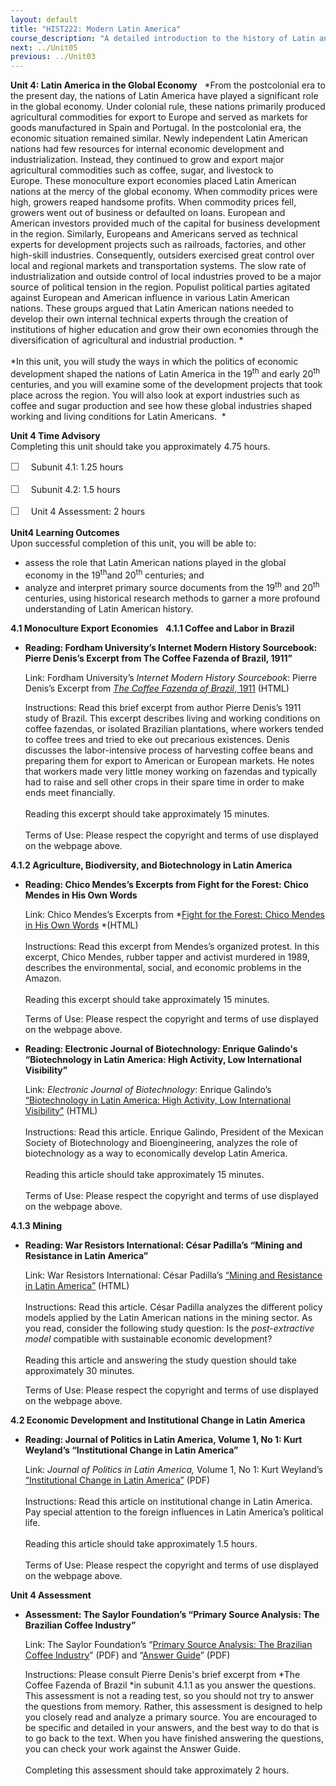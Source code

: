 ```yaml
---
layout: default
title: "HIST222: Modern Latin America"
course_description: "A detailed introduction to the history of Latin and South America from the 19th century to the present. Analyzes the region's independence movements and the creation of its modern nation-states."
next: ../Unit05
previous: ../Unit03
---
```

**Unit 4: Latin America in the Global Economy** <span id="4"></span> 
*From the postcolonial era to the present day, the nations of Latin
America have played a significant role in the global economy. Under
colonial rule, these nations primarily produced agricultural commodities
for export to Europe and served as markets for goods manufactured in
Spain and Portugal. In the postcolonial era, the economic situation
remained similar. Newly independent Latin American nations had few
resources for internal economic development and
industrialization. Instead, they continued to grow and export major
agricultural commodities such as coffee, sugar, and livestock to
Europe. These monoculture export economies placed Latin American nations
at the mercy of the global economy. When commodity prices were high,
growers reaped handsome profits. When commodity prices fell, growers
went out of business or defaulted on loans. European and American
investors provided much of the capital for business development in the
region. Similarly, Europeans and Americans served as technical experts
for development projects such as railroads, factories, and other
high-skill industries. Consequently, outsiders exercised great control
over local and regional markets and transportation systems. The slow
rate of industrialization and outside control of local industries proved
to be a major source of political tension in the region. Populist
political parties agitated against European and American influence in
various Latin American nations. These groups argued that Latin American
nations needed to develop their own internal technical experts through
the creation of institutions of higher education and grow their own
economies through the diversification of agricultural and industrial
production. *  
    
 *In this unit, you will study the ways in which the politics of
economic development shaped the nations of Latin America in the
19<sup>th</sup> and early 20<sup>th</sup> centuries, and you will
examine some of the development projects that took place across the
region. You will also look at export industries such as coffee and sugar
production and see how these global industries shaped working and living
conditions for Latin Americans.  *

**Unit 4 Time Advisory**  
Completing this unit should take you approximately 4.75 hours.  
  
 <span
style="color: rgb(85, 85, 85); font-family: 'Myriad Pro', 'Gill Sans', 'Gill Sans MT', Calibri, sans-serif; font-size: 16.363636016845703px; line-height: 21.81818199157715px;">☐
   </span>Subunit 4.1: 1.25 hours  
  
 <span
style="color: rgb(85, 85, 85); font-family: 'Myriad Pro', 'Gill Sans', 'Gill Sans MT', Calibri, sans-serif; font-size: 16.363636016845703px; line-height: 21.81818199157715px;">☐
   </span>Subunit 4.2: 1.5 hours  
  
 <span
style="color: rgb(85, 85, 85); font-family: 'Myriad Pro', 'Gill Sans', 'Gill Sans MT', Calibri, sans-serif; font-size: 16.363636016845703px; line-height: 21.81818199157715px;">☐
   </span>Unit 4 Assessment: 2 hours

**Unit4 Learning Outcomes**  
Upon successful completion of this unit, you will be able to:
-   assess the role that Latin American nations played in the global
    economy in the 19<sup>th</sup>and 20<sup>th</sup> centuries; and
-   analyze and interpret primary source documents from the
    19<sup>th</sup> and 20<sup>th</sup> centuries, using historical
    research methods to garner a more profound understanding of Latin
    American history.

**4.1 Monoculture Export Economies** <span id="4.1"></span> 
**4.1.1 Coffee and Labor in Brazil** <span id="4.1.1"></span> 
-   **Reading: Fordham University’s Internet Modern History Sourcebook:
    Pierre Denis’s Excerpt from The Coffee Fazenda of Brazil, 1911”**

    Link: Fordham University’s *Internet Modern History Sourcebook*:
    Pierre Denis’s Excerpt from [*The Coffee Fazenda of Brazil*,
    1911](http://www.fordham.edu/halsall/mod/1911denis-brazil.html) (HTML)  
      
     Instructions: Read this brief excerpt from author Pierre Denis’s
    1911 study of Brazil. This excerpt describes living and working
    conditions on coffee fazendas, or isolated Brazilian plantations,
    where workers tended to coffee trees and tried to eke out precarious
    existences. Denis discusses the labor-intensive process of
    harvesting coffee beans and preparing them for export to American or
    European markets. He notes that workers made very little money
    working on fazendas and typically had to raise and sell other crops
    in their spare time in order to make ends meet financially.    
        
     Reading this excerpt should take approximately 15 minutes.  
        
     Terms of Use: Please respect the copyright and terms of use
    displayed on the webpage above.

**4.1.2 Agriculture, Biodiversity, and Biotechnology in Latin America**
<span id="4.1.2"></span> 
-   **Reading: Chico Mendes’s Excerpts from Fight for the Forest: Chico
    Mendes in His Own Words**

    Link: Chico Mendes’s Excerpts from *[Fight for the Forest: Chico
    Mendes in His Own
    Words](http://faculty.chass.ncsu.edu/slatta/hi216/documents/mendes.htm) *(HTML)  
        
     Instructions: Read this excerpt from Mendes’s organized protest. In
    this excerpt, Chico Mendes, rubber tapper and activist murdered in
    1989, describes the environmental, social, and economic problems in
    the Amazon.   
        
     Reading this excerpt should take approximately 15 minutes.  
      
     Terms of Use: Please respect the copyright and terms of use
    displayed on the webpage above.

-   **Reading: Electronic Journal of Biotechnology: Enrique Galindo's
    “Biotechnology in Latin America: High Activity, Low International
    Visibility”**

    Link: *Electronic Journal of Biotechnology*: Enrique Galindo’s
    [“Biotechnology in Latin America: High Activity, Low International
    Visibility”](http://www.ejbiotechnology.info/index.php/ejbiotechnology/article/view/1098/1480) (HTML)  
        
     Instructions: Read this article. Enrique Galindo, President of the
    Mexican Society of Biotechnology and Bioengineering, analyzes the
    role of biotechnology as a way to economically develop Latin
    America.  
        
     Reading this article should take approximately 15 minutes.  
        
     Terms of Use: Please respect the copyright and terms of use
    displayed on the webpage above.

**4.1.3 Mining** <span id="4.1.3"></span> 
-   **Reading: War Resistors International: César Padilla’s “Mining and
    Resistance in Latin America”**

    Link: War Resistors International: César Padilla’s [“Mining and
    Resistance in Latin
    America”](http://www.wri-irg.org/node/14474) (HTML)  
        
     Instructions: Read this article. César Padilla analyzes the
    different policy models applied by the Latin American nations in the
    mining sector. As you read, consider the following study question:
    Is the *post-extractive model* compatible with sustainable economic
    development?  
        
     Reading this article and answering the study question should take
    approximately 30 minutes.  
      
     Terms of Use: Please respect the copyright and terms of use
    displayed on the webpage above.

**4.2 Economic Development and Institutional Change in Latin America**
<span id="4.2"></span> 
-   **Reading: Journal of Politics in Latin America, Volume 1, No 1:
    Kurt Weyland’s “Institutional Change in Latin America”**

    Link: *Journal of Politics in Latin America,* Volume 1, No 1: Kurt
    Weyland’s [“Institutional Change in Latin
    America”](http://journals.sub.uni-hamburg.de/giga/jpla/article/view/21/21) (PDF)  
        
     Instructions: Read this article on institutional change in Latin
    America. Pay special attention to the foreign influences in Latin
    America’s political life.  
        
     Reading this article should take approximately 1.5 hours.  
        
     Terms of Use: Please respect the copyright and terms of use
    displayed on the webpage above.

**Unit 4 Assessment** <span id="4.3"></span> 
-   **Assessment: The Saylor Foundation’s “Primary Source Analysis: The
    Brazilian Coffee Industry”**

    Link: The Saylor Foundation’s “[Primary Source Analysis: The
    Brazilian Coffee
    Industry](https://resources.saylor.org/wwwresources/archived/site/wp-content/uploads/2012/06/HIST-222-Assessment-4.FINAL_.pdf)”
    (PDF) and “[Answer
    Guide](https://resources.saylor.org/wwwresources/archived/site/wp-content/uploads/2012/06/HIST-222-Assessment-4-Answer-Guide.FINAL_.pdf)”
    (PDF)  
      
     Instructions: Please consult Pierre Denis's brief excerpt from *The
    Coffee Fazenda of Brazil *in subunit 4.1.1 as you answer the
    questions. This assessment is not a reading test, so you should not
    try to answer the questions from memory. Rather, this assessment is
    designed to help you closely read and analyze a primary source. You
    are encouraged to be specific and detailed in your answers, and the
    best way to do that is to go back to the text. When you have
    finished answering the questions, you can check your work against
    the Answer Guide.   
        
     Completing this assessment should take approximately 2 hours.


